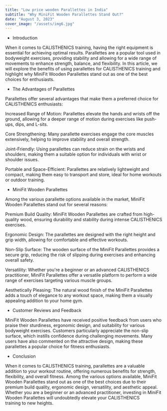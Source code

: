 ```yaml
---
title: "Low price wooden Parallettes in India"
subtitle: "Why MiniFit Wooden Parallettes Stand Out?"
date: "August 3, 2023"
cover_image: "/assets/img6.jpg"
---
```


* Introduction

When it comes to CALISTHENICS training, having the right equipment is essential for achieving optimal results. Parallettes are a popular tool used in bodyweight exercises, providing stability and allowing for a wide range of movements to enhance strength, balance, and flexibility. In this article, we will explore the benefits of using parallettes for CALISTHENICS training and highlight why MiniFit Wooden Parallettes stand out as one of the best choices for enthusiasts.

* The Advantages of Parallettes

Parallettes offer several advantages that make them a preferred choice for CALISTHENICS enthusiasts:

Increased Range of Motion: Parallettes elevate the hands and wrists off the ground, allowing for a deeper range of motion during exercises like push-ups, dips, and L-sits.

Core Strengthening: Many parallette exercises engage the core muscles extensively, helping to improve stability and overall strength.

Joint-Friendly: Using parallettes can reduce strain on the wrists and shoulders, making them a suitable option for individuals with wrist or shoulder issues.

Portable and Space-Efficient: Parallettes are relatively lightweight and compact, making them easy to transport and store, ideal for home workouts or outdoor training.

* MiniFit Wooden Parallettes

Among the various parallette options available in the market, MiniFit Wooden Parallettes stand out for several reasons:

Premium Build Quality: MiniFit Wooden Parallettes are crafted from high-quality wood, ensuring durability and stability during intense CALISTHENICS exercises.

Ergonomic Design: The parallettes are designed with the right height and grip width, allowing for comfortable and effective workouts.

Non-Slip Surface: The wooden surface of the MiniFit Parallettes provides a secure grip, reducing the risk of slipping during exercises and enhancing overall safety.

Versatility: Whether you're a beginner or an advanced CALISTHENICS practitioner, MiniFit Parallettes offer a versatile platform to perform a wide range of exercises targeting various muscle groups.

Aesthetically Pleasing: The natural wood finish of the MiniFit Parallettes adds a touch of elegance to any workout space, making them a visually appealing addition to your home gym.

* Customer Reviews and Feedback

MiniFit Wooden Parallettes have received positive feedback from users who praise their sturdiness, ergonomic design, and suitability for various bodyweight exercises. Customers particularly appreciate the non-slip surface, which instills confidence during challenging movements. Many users have also commented on the attractive design, making these parallettes a popular choice for fitness enthusiasts.

* Conclusion

When it comes to CALISTHENICS training, parallettes are a valuable addition to your workout routine, offering numerous benefits for strength, flexibility, and overall fitness. Among the various options available, MiniFit Wooden Parallettes stand out as one of the best choices due to their premium build quality, ergonomic design, versatility, and aesthetic appeal. Whether you are a beginner or an advanced practitioner, investing in MiniFit Wooden Parallettes will undoubtedly elevate your CALISTHENICS training to new heights.